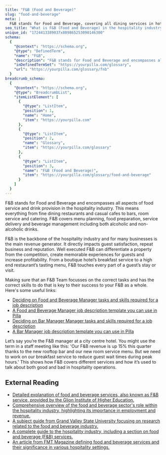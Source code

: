 ```yaml
---
title: "F&B (Food and Beverage)"
slug: "food-and-beverage"
meta: |
  F&B stands for Food and Beverage, covering all dining services in hotels, restaurants, cafes, and bars. It includes everything from meal preparation to service.
seo_title: "What is F&B (Food and Beverage) in the hospitality industry?"
unique_id: "1724413389037x889865253090146300"
schema:
  {
    "@context": "https://schema.org",
    "@type": "DefinedTerm",
    "name": "F&B",
    "description": "F&B stands for Food and Beverage and encompasses all aspects of food service and drink provision in the hospitality industry. It covers operations from fine dining restaurants and casual cafes to bars, room service, and catering, including menu planning, food preparation, service delivery, and beverage management.",
    "inDefinedTermSet": "https://yourpilla.com/glossary",
    "url": "https://yourpilla.com/glossary/fnb"
  }
breadcrumb_schema:
  {
    "@context": "https://schema.org",
    "@type": "BreadcrumbList",
    "itemListElement": [
      {
        "@type": "ListItem",
        "position": 1,
        "name": "Home",
        "item": "https://yourpilla.com"
      },
      {
        "@type": "ListItem",
        "position": 2,
        "name": "Glossary",
        "item": "https://yourpilla.com/glossary"
      },
      {
        "@type": "ListItem",
        "position": 3,
        "name": "F&B (Food and Beverage)",
        "item": "https://yourpilla.com/glossary/food-and-beverage"
      }
    ]
  }
---
```


F&B stands for Food and Beverage and encompasses all aspects of food service and drink provision in the hospitality industry. This means everything from fine dining restaurants and casual cafes to bars, room service and catering. F&B covers menu planning, food preparation, service delivery and beverage management including both alcoholic and non-alcoholic drinks.

F&B is the backbone of the hospitality industry and for many businesses is the main revenue generator. It directly impacts guest satisfaction, repeat business and reputation. Well executed F&B can differentiate a property from the competition, create memorable experiences for guests and increase profitability. From a boutique hotel’s breakfast service to a high end restaurant’s tasting menu, F&B touches every part of a guest’s stay or visit.

Making sure that an F&B Team focusses on the correct tasks and has the correct skills to do that is key to their success to your F&B as a whole. Here's some useful links:

*   [Deciding on Food and Beverage Manager tasks and skills required for a job description](https://yourpilla.com/blog/food-beverage-manager-duties)
*   [A Food and Beverage Manager job description template you can use in Pilla](https://yourpilla.com/templates/food-beverage-manager-job-description)
*   [Deciding on Bar Manager Manager tasks and skills required for a job description](https://yourpilla.com/blog/bar-manager-duties)
*   [A Bar Manager job description template you can use in Pilla](https://yourpilla.com/templates/bar-manager-job-description)

Let’s say you’re the F&B manager at a city centre hotel. You might use the term in a staff meeting like this: 'Our F&B revenue is up 15% this quarter thanks to the new rooftop bar and our new room service menu. But we need to work on our breakfast service to reduce guest wait times during peak hours.' This shows how F&B covers different services and how it’s used to talk about both good and bad in hospitality operations.

## External Reading

*   [Detailed explanation of food and beverage services, also known as F&B service, provided by the Glion Institute of Higher Education.](https://www.glion.edu/magazine/food-beverage-service/)
*   [Comprehensive overview of the food and beverage sector's role within the hospitality industry, highlighting its importance in employment and revenue.](https://www.siteminder.com/r/food-and-beverage-in-hospitality-industry/)
*   [A subject guide from Grand Valley State University focusing on research related to the food and beverage industry.](https://libguides.gvsu.edu/c.php?g=574154&p=8046533)
*   [A complete guide to the hospitality industry, including a section on food and beverage (F&B) services.](https://www.cvent.com/en/blog/hospitality/what-is-the-hospitality-industry)
*   [An article from FMT Magazine defining food and beverage services and their significance in various hospitality settings.](https://fmtmagazine.in/what-are-food-and-beverage-services/)